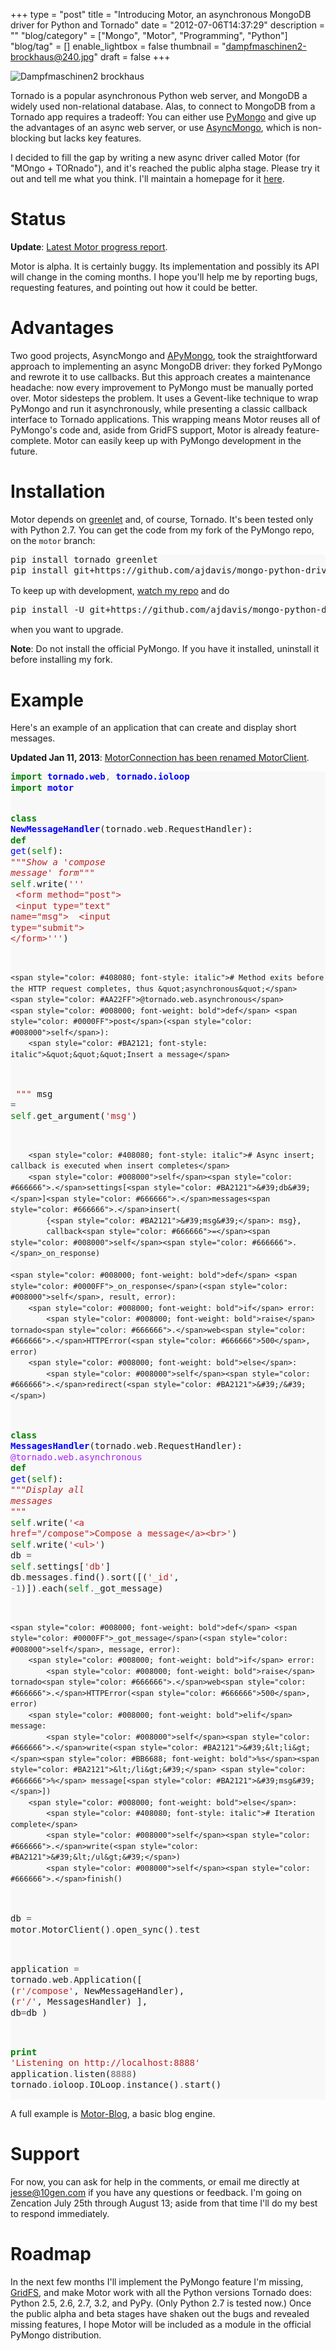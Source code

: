 +++
type = "post"
title = "Introducing Motor, an asynchronous MongoDB driver for Python and Tornado"
date = "2012-07-06T14:37:29"
description = ""
"blog/category" = ["Mongo", "Motor", "Programming", "Python"]
"blog/tag" = []
enable_lightbox = false
thumbnail = "dampfmaschinen2-brockhaus@240.jpg"
draft = false
+++

<p><img style="display:block; margin-left:auto; margin-right:auto;" src="dampfmaschinen2-brockhaus.jpg" alt="Dampfmaschinen2 brockhaus" title="Dampfmaschinen2_brockhaus.jpg" border="0"   /></p>
<p>Tornado is a popular asynchronous Python web server, and MongoDB a widely used non-relational database. Alas, to connect to MongoDB from a Tornado app requires a tradeoff: You can either use <a href="http://pypi.python.org/pypi/pymongo/">PyMongo</a> and give up the advantages of an async web server, or use <a href="http://pypi.python.org/pypi/asyncmongo/1.2.1">AsyncMongo</a>, which is non-blocking but lacks key features.</p>
<p>I decided to fill the gap by writing a new async driver called Motor (for "MOngo + TORnado"), and it's reached the public alpha stage. Please try it out and tell me what you think. I'll maintain a homepage for it <a href="http://motor.readthedocs.org/">here</a>.</p>
<h1 id="status">Status</h1>
<p><strong>Update</strong>: <a href="/blog/motor-progress-report/">Latest Motor progress report</a>.</p>
<p>Motor is alpha. It is certainly buggy. Its implementation and possibly its API will change in the coming months. I hope you'll help me by reporting bugs, requesting features, and pointing out how it could be better.</p>
<h1 id="advantages">Advantages</h1>
<p>Two good projects, AsyncMongo and <a href="https://github.com/yamins81/apymongo/">APyMongo</a>, took the straightforward approach to implementing an async MongoDB driver: they forked PyMongo and rewrote it to use callbacks. But this approach creates a maintenance headache: now every improvement to PyMongo must be manually ported over. Motor sidesteps the problem. It uses a Gevent-like technique to wrap PyMongo and run it asynchronously, while presenting a classic callback interface to Tornado applications. This wrapping means Motor reuses all of PyMongo's code and, aside from GridFS support, Motor is already feature-complete. Motor can easily keep up with PyMongo development in the future.</p>
<h1 id="installation">Installation</h1>
<p>Motor depends on <a href="http://pypi.python.org/pypi/greenlet">greenlet</a> and, of course, Tornado. It's been tested only with Python 2.7. You can get the code from my fork of the PyMongo repo, on the <code>motor</code> branch:</p>
<div class="codehilite" style="background: #f8f8f8"><pre style="line-height: 125%">pip install tornado greenlet    
pip install git+https://github.com/ajdavis/mongo-python-driver.git@motor
</pre></div>


<p>To keep up with development, <a href="https://github.com/ajdavis/mongo-python-driver/tree/motor">watch my repo</a> and do </p>
<div class="codehilite" style="background: #f8f8f8"><pre style="line-height: 125%">pip install -U git+https://github.com/ajdavis/mongo-python-driver.git@motor
</pre></div>


<p>when you want to upgrade.</p>
<p><strong>Note</strong>: Do not install the official PyMongo. If you have it installed, uninstall it before installing my fork.</p>
<h1 id="example">Example</h1>
<p>Here's an example of an application that can create and display short messages.</p>
<p><strong>Updated Jan 11, 2013</strong>: <a href="/blog/motorconnection-has-been-renamed-motorclient/">MotorConnection has been renamed MotorClient</a>.</p>
<div class="codehilite" style="background: #f8f8f8"><pre style="line-height: 125%"><span style="color: #008000; font-weight: bold">import</span> <span style="color: #0000FF; font-weight: bold">tornado.web</span><span style="color: #666666">,</span> <span style="color: #0000FF; font-weight: bold">tornado.ioloop</span>
<span style="color: #008000; font-weight: bold">import</span> <span style="color: #0000FF; font-weight: bold">motor</span>

<span style="color: #008000; font-weight: bold">class</span> <span style="color: #0000FF; font-weight: bold">NewMessageHandler</span>(tornado<span style="color: #666666">.</span>web<span style="color: #666666">.</span>RequestHandler):
    <span style="color: #008000; font-weight: bold">def</span> <span style="color: #0000FF">get</span>(<span style="color: #008000">self</span>):
        <span style="color: #BA2121; font-style: italic">&quot;&quot;&quot;Show a &#39;compose message&#39; form&quot;&quot;&quot;</span>
        <span style="color: #008000">self</span><span style="color: #666666">.</span>write(<span style="color: #BA2121">&#39;&#39;&#39;</span>
<span style="color: #BA2121">        &lt;form method=&quot;post&quot;&gt;</span>
<span style="color: #BA2121">            &lt;input type=&quot;text&quot; name=&quot;msg&quot;&gt;</span>
<span style="color: #BA2121">            &lt;input type=&quot;submit&quot;&gt;</span>
<span style="color: #BA2121">        &lt;/form&gt;&#39;&#39;&#39;</span>)

    <span style="color: #408080; font-style: italic"># Method exits before the HTTP request completes, thus &quot;asynchronous&quot;</span>
    <span style="color: #AA22FF">@tornado.web.asynchronous</span>
    <span style="color: #008000; font-weight: bold">def</span> <span style="color: #0000FF">post</span>(<span style="color: #008000">self</span>):
        <span style="color: #BA2121; font-style: italic">&quot;&quot;&quot;Insert a message</span>
<span style="color: #BA2121; font-style: italic">        &quot;&quot;&quot;</span>
        msg <span style="color: #666666">=</span> <span style="color: #008000">self</span><span style="color: #666666">.</span>get_argument(<span style="color: #BA2121">&#39;msg&#39;</span>)

        <span style="color: #408080; font-style: italic"># Async insert; callback is executed when insert completes</span>
        <span style="color: #008000">self</span><span style="color: #666666">.</span>settings[<span style="color: #BA2121">&#39;db&#39;</span>]<span style="color: #666666">.</span>messages<span style="color: #666666">.</span>insert(
            {<span style="color: #BA2121">&#39;msg&#39;</span>: msg},
            callback<span style="color: #666666">=</span><span style="color: #008000">self</span><span style="color: #666666">.</span>_on_response)

    <span style="color: #008000; font-weight: bold">def</span> <span style="color: #0000FF">_on_response</span>(<span style="color: #008000">self</span>, result, error):
        <span style="color: #008000; font-weight: bold">if</span> error:
            <span style="color: #008000; font-weight: bold">raise</span> tornado<span style="color: #666666">.</span>web<span style="color: #666666">.</span>HTTPError(<span style="color: #666666">500</span>, error)
        <span style="color: #008000; font-weight: bold">else</span>:
            <span style="color: #008000">self</span><span style="color: #666666">.</span>redirect(<span style="color: #BA2121">&#39;/&#39;</span>)

<span style="color: #008000; font-weight: bold">class</span> <span style="color: #0000FF; font-weight: bold">MessagesHandler</span>(tornado<span style="color: #666666">.</span>web<span style="color: #666666">.</span>RequestHandler):
    <span style="color: #AA22FF">@tornado.web.asynchronous</span>
    <span style="color: #008000; font-weight: bold">def</span> <span style="color: #0000FF">get</span>(<span style="color: #008000">self</span>):
        <span style="color: #BA2121; font-style: italic">&quot;&quot;&quot;Display all messages</span>
<span style="color: #BA2121; font-style: italic">        &quot;&quot;&quot;</span>
        <span style="color: #008000">self</span><span style="color: #666666">.</span>write(<span style="color: #BA2121">&#39;&lt;a href=&quot;/compose&quot;&gt;Compose a message&lt;/a&gt;&lt;br&gt;&#39;</span>)
        <span style="color: #008000">self</span><span style="color: #666666">.</span>write(<span style="color: #BA2121">&#39;&lt;ul&gt;&#39;</span>)
        db <span style="color: #666666">=</span> <span style="color: #008000">self</span><span style="color: #666666">.</span>settings[<span style="color: #BA2121">&#39;db&#39;</span>]
        db<span style="color: #666666">.</span>messages<span style="color: #666666">.</span>find()<span style="color: #666666">.</span>sort([(<span style="color: #BA2121">&#39;_id&#39;</span>, <span style="color: #666666">-1</span>)])<span style="color: #666666">.</span>each(<span style="color: #008000">self</span><span style="color: #666666">.</span>_got_message)

    <span style="color: #008000; font-weight: bold">def</span> <span style="color: #0000FF">_got_message</span>(<span style="color: #008000">self</span>, message, error):
        <span style="color: #008000; font-weight: bold">if</span> error:
            <span style="color: #008000; font-weight: bold">raise</span> tornado<span style="color: #666666">.</span>web<span style="color: #666666">.</span>HTTPError(<span style="color: #666666">500</span>, error)
        <span style="color: #008000; font-weight: bold">elif</span> message:
            <span style="color: #008000">self</span><span style="color: #666666">.</span>write(<span style="color: #BA2121">&#39;&lt;li&gt;</span><span style="color: #BB6688; font-weight: bold">%s</span><span style="color: #BA2121">&lt;/li&gt;&#39;</span> <span style="color: #666666">%</span> message[<span style="color: #BA2121">&#39;msg&#39;</span>])
        <span style="color: #008000; font-weight: bold">else</span>:
            <span style="color: #408080; font-style: italic"># Iteration complete</span>
            <span style="color: #008000">self</span><span style="color: #666666">.</span>write(<span style="color: #BA2121">&#39;&lt;/ul&gt;&#39;</span>)
            <span style="color: #008000">self</span><span style="color: #666666">.</span>finish()

db <span style="color: #666666">=</span> motor<span style="color: #666666">.</span>MotorClient()<span style="color: #666666">.</span>open_sync()<span style="color: #666666">.</span>test

application <span style="color: #666666">=</span> tornado<span style="color: #666666">.</span>web<span style="color: #666666">.</span>Application([
        (<span style="color: #BA2121">r&#39;/compose&#39;</span>, NewMessageHandler),
        (<span style="color: #BA2121">r&#39;/&#39;</span>, MessagesHandler)
    ], db<span style="color: #666666">=</span>db
)

<span style="color: #008000; font-weight: bold">print</span> <span style="color: #BA2121">&#39;Listening on http://localhost:8888&#39;</span>
application<span style="color: #666666">.</span>listen(<span style="color: #666666">8888</span>)
tornado<span style="color: #666666">.</span>ioloop<span style="color: #666666">.</span>IOLoop<span style="color: #666666">.</span>instance()<span style="color: #666666">.</span>start()
</pre></div>


<p>A full example is <a href="https://github.com/ajdavis/motor-blog">Motor-Blog</a>, a basic blog engine.</p>
<h1 id="support">Support</h1>
<p>For now, you can ask for help in the comments, or email me directly at <a href="mailto:jesse@10gen.com">jesse@10gen.com</a> if you have any questions or feedback. I'm going on Zencation July 25th through August 13; aside from that time I'll do my best to respond immediately.</p>
<h1 id="roadmap">Roadmap</h1>
<p>In the next few months I'll implement the PyMongo feature I'm missing, <a href="http://api.mongodb.org/python/current/api/gridfs/index.html">GridFS</a>, and make Motor work with all the Python versions Tornado does: Python 2.5, 2.6, 2.7, 3.2, and PyPy. (Only Python 2.7 is tested now.) Once the public alpha and beta stages have shaken out the bugs and revealed missing features, I hope Motor will be included as a module in the official PyMongo distribution.</p>
    